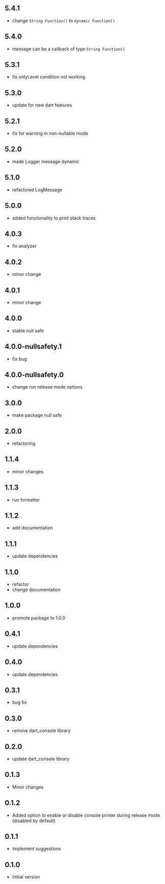 ## 5.4.1

- change ``String Function()`` to ``dynamic Function()``

## 5.4.0

- message can be a callback of type ``String Function()``

## 5.3.1

- fix onlyLevel condition not working

## 5.3.0

- update for new dart features

## 5.2.1

- fix for warning in non-nullable mode

## 5.2.0

- made Logger message dynamic

## 5.1.0

- refactored LogMessage

## 5.0.0

- added functionality to print stack traces

## 4.0.3

- fix analyzer

## 4.0.2

- minor change

## 4.0.1

- minor change

## 4.0.0

- stable null safe

## 4.0.0-nullsafety.1

- fix bug

## 4.0.0-nullsafety.0

- change run release mode options

## 3.0.0

- make package null safe

## 2.0.0

- refactoring

## 1.1.4

- minor changes

## 1.1.3

- run formatter

## 1.1.2

- add documentation

## 1.1.1

- update dependencies

## 1.1.0

- refactor
- change documentation

## 1.0.0

- promote package to 1.0.0

## 0.4.1

- update dependencies

## 0.4.0

- update dependencies

## 0.3.1

- bug fix

## 0.3.0

- remove dart_console library

## 0.2.0

- update dart_console library

## 0.1.3

- Minor changes

## 0.1.2

- Added option to enable or disable console printer during release mode (disabled by default)

## 0.1.1

- Implement suggestions

## 0.1.0

- Initial version
